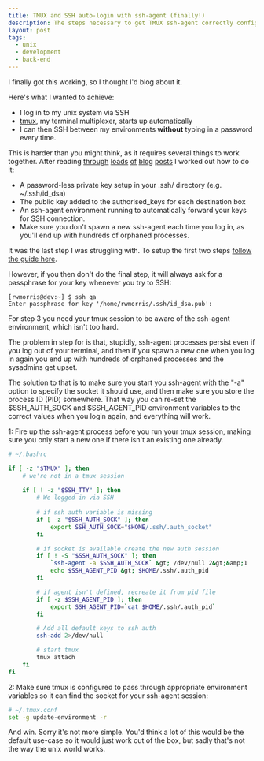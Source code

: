 ```yaml
---
title: TMUX and SSH auto-login with ssh-agent (finally!)
description: The steps necessary to get TMUX ssh-agent correctly configured. 
layout: post
tags:
  - unix
  - development
  - back-end
---
```

 
I finally got this working, so I thought I'd blog about it.

Here's what I wanted to achieve:

 - I log in to my unix system via SSH
 - [tmux](http://tmux.sourceforge.net/), my terminal multiplexer, starts up automatically
 - I can then SSH between my environments <strong>without</strong> typing in a password every time.

This is harder than you might think, as it requires several things to work together. After reading [through](http://spin.atomicobject.com/2012/01/28/less-perplexing-terminal-multiplexing-with-tmux/) [loads](http://dpc.ucore.info/post/14988791712/make-tmux-and-ssh-agent-work-smoothly) [of](http://superuser.com/questions/237822/how-can-i-get-ssh-agent-working-over-ssh-and-in-tmux-on-os-x) [blog](http://blog.codersbase.com/2012/03/tmux-ssh-agent.html) [posts](http://www.opsbs.com/2011/04/terminal-multiplexing-with-ssh-agent-my-tmux-setup/) I worked out how to do it:

 - A password-less private key setup in your .ssh/ directory (e.g. ~/.ssh/id_dsa)
 - The public key added to the authorised_keys for each destination box
 - An ssh-agent environment running to automatically forward your keys for SSH connection.
 - Make sure you don't spawn a new ssh-agent each time you log in, as you'll end up with hundreds of orphaned processes.
 
It was the last step I was struggling with. To setup the first two steps [follow the guide here](http://www.thegeekstuff.com/2008/11/3-steps-to-perform-ssh-login-without-password-using-ssh-keygen-ssh-copy-id/).

However, if you then don't do the final step, it will always ask for a passphrase for your key whenever you try to SSH:

```
[rwmorris@dev:~] $ ssh qa
Enter passphrase for key '/home/rwmorris/.ssh/id_dsa.pub':
```

For step 3 you need your tmux session to be aware of the ssh-agent environment, which isn't too hard.

The problem in step for is that, stupidly, ssh-agent processes persist even if you log out of your terminal, and then if you spawn a new one when you log in again you end up with hundreds of orphaned processes and the sysadmins get upset.

The solution to that is to make sure you start you ssh-agent with the "-a" option to specify the socket it should use, and then make sure you store the process ID (PID) somewhere. That way you can re-set the $SSH_AUTH_SOCK and $SSH_AGENT_PID environment variables to the correct values when you login again, and everything will work.

1: Fire up the ssh-agent process before you run your tmux session, making sure you only start a new one if there isn't an existing one already.

``` bash
# ~/.bashrc

if [ -z "$TMUX" ]; then
    # we're not in a tmux session
    
    if [ ! -z "$SSH_TTY" ]; then
        # We logged in via SSH
        
        # if ssh auth variable is missing
        if [ -z "$SSH_AUTH_SOCK" ]; then
            export SSH_AUTH_SOCK="$HOME/.ssh/.auth_socket"
        fi

        # if socket is available create the new auth session
        if [ ! -S "$SSH_AUTH_SOCK" ]; then
            `ssh-agent -a $SSH_AUTH_SOCK` &gt; /dev/null 2&gt;&amp;1
            echo $SSH_AGENT_PID &gt; $HOME/.ssh/.auth_pid
        fi

        # if agent isn't defined, recreate it from pid file
        if [ -z $SSH_AGENT_PID ]; then
            export SSH_AGENT_PID=`cat $HOME/.ssh/.auth_pid`
        fi

        # Add all default keys to ssh auth
        ssh-add 2>/dev/null

        # start tmux
        tmux attach
    fi
fi
```

2: Make sure tmux is configured to pass through appropriate environment variables so it can find the socket for your ssh-agent session:

``` bash
# ~/.tmux.conf
set -g update-environment -r
```

And win. Sorry it's not more simple. You'd think a lot of this would be the default use-case so it would just work out of the box, but sadly that's not the way the unix world works. 
